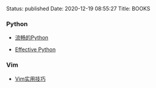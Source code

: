 Status: published
Date: 2020-12-19 08:55:27
Title: BOOKS

### Python

- [流畅的Python](https://book.douban.com/subject/27028517/)

- [Effective Python](https://book.douban.com/subject/26709315/)


### Vim

- [Vim实用技巧](https://book.douban.com/subject/25869486/)
